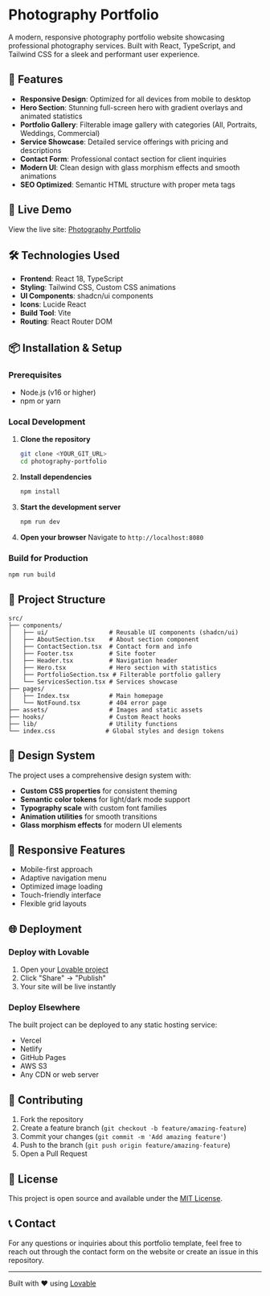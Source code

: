 # Photography Portfolio

A modern, responsive photography portfolio website showcasing professional photography services. Built with React, TypeScript, and Tailwind CSS for a sleek and performant user experience.

## 🌟 Features

- **Responsive Design**: Optimized for all devices from mobile to desktop
- **Hero Section**: Stunning full-screen hero with gradient overlays and animated statistics
- **Portfolio Gallery**: Filterable image gallery with categories (All, Portraits, Weddings, Commercial)
- **Service Showcase**: Detailed service offerings with pricing and descriptions
- **Contact Form**: Professional contact section for client inquiries
- **Modern UI**: Clean design with glass morphism effects and smooth animations
- **SEO Optimized**: Semantic HTML structure with proper meta tags

## 🚀 Live Demo

View the live site: [Photography Portfolio](https://lovable.dev/projects/fffa33f4-3fdc-4b11-a6a9-6238b25b725f)

## 🛠️ Technologies Used

- **Frontend**: React 18, TypeScript
- **Styling**: Tailwind CSS, Custom CSS animations
- **UI Components**: shadcn/ui components
- **Icons**: Lucide React
- **Build Tool**: Vite
- **Routing**: React Router DOM

## 📦 Installation & Setup

### Prerequisites
- Node.js (v16 or higher)
- npm or yarn

### Local Development

1. **Clone the repository**
   ```bash
   git clone <YOUR_GIT_URL>
   cd photography-portfolio
   ```

2. **Install dependencies**
   ```bash
   npm install
   ```

3. **Start the development server**
   ```bash
   npm run dev
   ```

4. **Open your browser**
   Navigate to `http://localhost:8080`

### Build for Production

```bash
npm run build
```

## 📁 Project Structure

```
src/
├── components/
│   ├── ui/                 # Reusable UI components (shadcn/ui)
│   ├── AboutSection.tsx    # About section component
│   ├── ContactSection.tsx  # Contact form and info
│   ├── Footer.tsx          # Site footer
│   ├── Header.tsx          # Navigation header
│   ├── Hero.tsx            # Hero section with statistics
│   ├── PortfolioSection.tsx # Filterable portfolio gallery
│   └── ServicesSection.tsx # Services showcase
├── pages/
│   ├── Index.tsx           # Main homepage
│   └── NotFound.tsx        # 404 error page
├── assets/                 # Images and static assets
├── hooks/                  # Custom React hooks
├── lib/                    # Utility functions
└── index.css              # Global styles and design tokens
```

## 🎨 Design System

The project uses a comprehensive design system with:

- **Custom CSS properties** for consistent theming
- **Semantic color tokens** for light/dark mode support
- **Typography scale** with custom font families
- **Animation utilities** for smooth transitions
- **Glass morphism effects** for modern UI elements

## 📱 Responsive Features

- Mobile-first approach
- Adaptive navigation menu
- Optimized image loading
- Touch-friendly interface
- Flexible grid layouts

## 🌐 Deployment

### Deploy with Lovable
1. Open your [Lovable project](https://lovable.dev/projects/fffa33f4-3fdc-4b11-a6a9-6238b25b725f)
2. Click "Share" → "Publish"
3. Your site will be live instantly

### Deploy Elsewhere
The built project can be deployed to any static hosting service:
- Vercel
- Netlify
- GitHub Pages
- AWS S3
- Any CDN or web server

## 🤝 Contributing

1. Fork the repository
2. Create a feature branch (`git checkout -b feature/amazing-feature`)
3. Commit your changes (`git commit -m 'Add amazing feature'`)
4. Push to the branch (`git push origin feature/amazing-feature`)
5. Open a Pull Request

## 📄 License

This project is open source and available under the [MIT License](LICENSE).

## 📞 Contact

For any questions or inquiries about this portfolio template, feel free to reach out through the contact form on the website or create an issue in this repository.

---

Built with ❤️ using [Lovable](https://lovable.dev)
